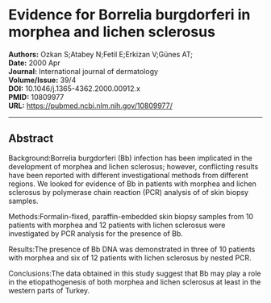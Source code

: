 # Evidence for Borrelia burgdorferi in morphea and lichen sclerosus

**Authors:** Ozkan S;Atabey N;Fetil E;Erkizan V;Günes AT;  
**Date:** 2000 Apr  
**Journal:** International journal of dermatology  
**Volume/Issue:** 39/4  
**DOI:** 10.1046/j.1365-4362.2000.00912.x  
**PMID:** 10809977  
**URL:** https://pubmed.ncbi.nlm.nih.gov/10809977/

---

## Abstract

Background:Borrelia burgdorferi (Bb) infection has been implicated in the development of morphea and lichen sclerosus; however, conflicting results have been reported with different investigational methods from different regions. We looked for evidence of Bb in patients with morphea and lichen sclerosus by polymerase chain reaction (PCR) analysis of of skin biopsy samples.

Methods:Formalin-fixed, paraffin-embedded skin biopsy samples from 10 patients with morphea and 12 patients with lichen sclerosus were investigated by PCR analysis for the presence of Bb.

Results:The presence of Bb DNA was demonstrated in three of 10 patients with morphea and six of 12 patients with lichen sclerosus by nested PCR.

Conclusions:The data obtained in this study suggest that Bb may play a role in the etiopathogenesis of both morphea and lichen sclerosus at least in the western parts of Turkey.
